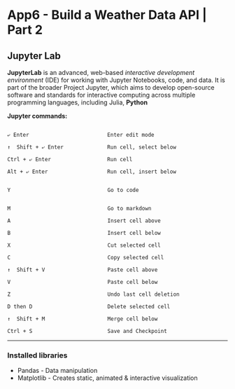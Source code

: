 # App6 - Build a Weather Data API | Part 2

## Jupyter Lab
**JupyterLab** is an advanced, web-based *interactive development environment* (IDE) for working with Jupyter Notebooks, code, and data. It is part of the broader Project Jupyter, which aims to develop open-source software and standards for interactive computing across multiple programming languages, including Julia, **Python**

**Jupyter commands:**
```

⤶ Enter	                        Enter edit mode

↑  Shift + ⤶ Enter	            Run cell, select below

Ctrl + ⤶ Enter	                Run cell

Alt + ⤶ Enter	                Run cell, insert below


Y	                            Go to code


M	                            Go to markdown

A	                            Insert cell above

B	                            Insert cell below

X	                            Cut selected cell

C	                            Copy selected cell

↑  Shift + V	                Paste cell above

V	                            Paste cell below

Z	                            Undo last cell deletion

D then D	                    Delete selected cell

↑  Shift + M	                Merge cell below

Ctrl + S	                    Save and Checkpoint
```

---
### Installed libraries
* Pandas - Data manipulation
* Matplotlib - Creates static, animated & interactive visualization